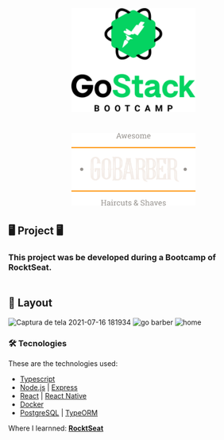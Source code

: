 <div align="center">
    <img alt="GoBarber" title="#delicinha" src=".github/gostack.png" width="250px" />
</div>
<h1 align="center">
    <img alt="GoBarber" title="#delicinha" src=".github/gobarber.png" width="250px" />
    
<br>

## 🖥️ Project 🖥️
<h3>This project was be developed during a Bootcamp of RocktSeat.
    
<br>
    <br>

## 🎨 Layout

![Captura de tela 2021-07-16 181934](https://user-images.githubusercontent.com/83052668/126010876-5a28a293-3264-406d-a6f0-289947087291.png)
![go barber](https://user-images.githubusercontent.com/83052668/126010964-79a967c3-5cc4-40b5-83fa-4a5503eea215.png)
![home](https://user-images.githubusercontent.com/83052668/126010961-0eed0cf8-6f17-47de-a190-a27be056188c.png)





### 🛠 Tecnologies

These are the technologies used:

- [Typescript](https://www.typescriptlang.org/)
- [Node.js](https://nodejs.org/en/) | [Express](https://expressjs.com/pt-br/)
- [React](https://reactjs.org/) | [React Native](https://reactnative.dev/)
- [Docker](https://www.docker.com/)
- [PostgreSQL](https://www.postgresql.org/) | [TypeORM](https://typeorm.io/)
    
    
 
Where I learnned: [**RocktSeat**](https://app.rocketseat.com.br/)




